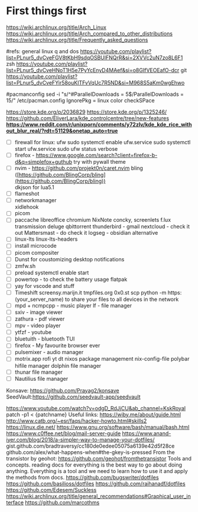 # First things first

https://wiki.archlinux.org/title/Arch_Linux
https://wiki.archlinux.org/title/Arch_compared_to_other_distributions
https://wiki.archlinux.org/title/Frequently_asked_questions

#refs:
general linux q and dos
https://youtube.com/playlist?list=PLnur5_dvCveFGV8tKbH9sdqOSBUlFNQrR&si=2XVVc2uN7zo8L6F1
zsh
https://youtube.com/playlist?list=PLnur5_dvCveHNoT1H5e7PyYcEnyD4MAef&si=o8GIfVEOEafO-dcr
git
https://youtube.com/playlist?list=PLnur5_dvCveFYir58ouKITFvVqUc7R5ND&si=M968S5aKm0wgEhwo

#pacmanconfig
sed -i "s/^#ParallelDownloads = 5$/ParallelDownloads = 15/" /etc/pacman.config
IgnorePkg = linux
color
checkSPace

https://store.kde.org/p/2036829
https://store.kde.org/p/1325246/
https://github.com/EliverLara/kde_controlcentre/tree/new-features
**https://www.reddit.com/r/unixporn/comments/y72zlv/kde_kde_rice_without_blur_real/?rdt=51129&onetap_auto=true**

- [ ] firewall for linux: ufw
      sudo systemctl enable ufw.service
      sudo systemctl start ufw.service
      sudo ufw status verbose
- [ ] firefox - https://www.google.com/search?client=firefox-b-d&q=simplefox+guthub try with pywall theme
- [ ] nvim - https://github.com/projekt0n/caret.nvim
      bling ([https://github.com/BlingCorp/bling](https://github.com/BlingCorp/bling))  
       dkjson for lua5.1
- [ ] flameshot
- [ ] networkmanager  
       xidlehook
- [ ] picom
- [ ] paccache
      libreoffice
      chromium
      NixNote
      concky, screenlets
      f.lux
      transmission deluge qbittorrent
      thunderbird - gmail
      nextcloud - check it out
      Mattersmast - do check it
      logseg - obsidian alternative
- [ ] linux-lts linux-lts-headers
- [ ] install microcode
- [ ] picom compositer
- [ ] Dunst for coustomizing desktop notifications
- [ ] zmfw.sh
- [ ] preload systemctl enable start
- [ ] powertop - to check the battery usage
      flatpak
- [ ] yay for vscode and stuff
- [ ] Timeshift
      screensy.marijn.it
      tmpfiles.org
      0x0.st
      scp
      python -m https:(your_server_name) to share your files to all devices in the network
- [ ] mpd + ncmpcpp - music player
      lf - file manager
- [ ] sxiv - image viewer
- [ ] zathura - pdf viewer
- [ ] mpv - video player
- [ ] ytfzf - youtube
- [ ] bluetuith - bluetooth TUI
- [ ] firefox - My favourite browser ever
- [ ] pulsemixer - audio manager
- [ ] motrix.app
      rofi
      yt dt
      nixos package management nix-config-file
      polybar
      hifile manager
      dolphin file manager
- [ ] thunar file manager
- [ ] Nautilius file manager

Konsave: https://github.com/Prayag2/konsave
SeedVault:https://github.com/seedvault-app/seedvault

https://www.youtube.com/watch?v=odgD_RdJjCU&ab_channel=KskRoyal
patch -p1 < {patchname}
Useful links:
https://wiby.me/about/guide.html
http://www.catb.org/~esr/faqs/hacker-howto.html#skills2
https://linux.die.net/
https://www.gnu.org/software/bash/manual/bash.html
https://www.c0ffee.net/blog/mail-server-guide
https://www.anand-iyer.com/blog/2018/a-simpler-way-to-manage-your-dotfiles/
gist.github.com/bradtraversy/cc180de0edee05075a6139e42d5f28ce
github.com/alex/what-happens-when#the-gkey-is-pressed
From the transistor by geohot:
https://github.com/geohot/fromthetransistor
Tools and concepts.
reading docs for everything is the best way to go about doing anything.
Everything is a tool and we need to learn how to use it and apply the methods from docs.
https://github.com/bugswriter/dotfiles
https://github.com/basilioss/dotfiles
https://github.com/raihanadf/dotfiles
https://github.com/Edesem/Suckless
https://wiki.archlinux.org/title/general_recommendations#Graphical_user_interface
https://github.com/marcothms
